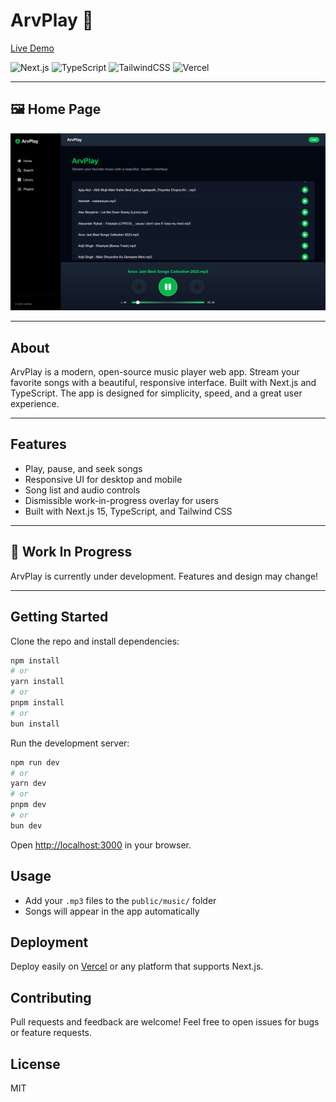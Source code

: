 # ArvPlay 🎵

[Live Demo](https://arvplay.vercel.app/)

![Next.js](https://img.shields.io/badge/Next.js-15-blue?logo=nextdotjs)
![TypeScript](https://img.shields.io/badge/TypeScript-5.0-blue?logo=typescript)
![TailwindCSS](https://img.shields.io/badge/TailwindCSS-3.0-blue?logo=tailwindcss)
![Vercel](https://img.shields.io/badge/Deployed%20on-Vercel-black?logo=vercel)

---

## 🖼️ Home Page

![ArvPlay Home](screenshots/home.png)

---

## About

ArvPlay is a modern, open-source music player web app. Stream your favorite songs with a beautiful, responsive interface. Built with Next.js and TypeScript. The app is designed for simplicity, speed, and a great user experience.

---

## Features

- Play, pause, and seek songs
- Responsive UI for desktop and mobile
- Song list and audio controls
- Dismissible work-in-progress overlay for users
- Built with Next.js 15, TypeScript, and Tailwind CSS

---

## 🚧 Work In Progress

ArvPlay is currently under development. Features and design may change!

---

## Getting Started

Clone the repo and install dependencies:

```bash
npm install
# or
yarn install
# or
pnpm install
# or
bun install
```

Run the development server:

```bash
npm run dev
# or
yarn dev
# or
pnpm dev
# or
bun dev
```

Open [http://localhost:3000](http://localhost:3000) in your browser.

## Usage

- Add your `.mp3` files to the `public/music/` folder
- Songs will appear in the app automatically

## Deployment

Deploy easily on [Vercel](https://vercel.com/) or any platform that supports Next.js.

## Contributing

Pull requests and feedback are welcome! Feel free to open issues for bugs or feature requests.

## License

MIT
